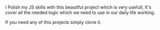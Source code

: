 I Polish my JS skills with this beautiful project which is very usefull, It's cover all the needed logic which we need to use in our daily life working.

If you need any of this projects simply clone it.
